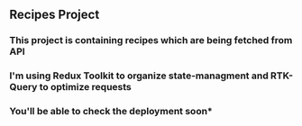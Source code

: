 ## Recipes Project

### This project is containing recipes which are being fetched from API
### I'm using Redux Toolkit to organize state-managment and RTK-Query to optimize requests

### You'll be able to check the deployment soon*
